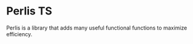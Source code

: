 # Perlis TS

Perlis is a library that adds many useful functional functions to maximize efficiency.
